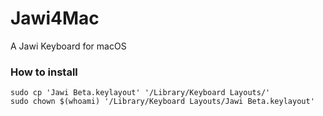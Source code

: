 # Jawi4Mac
A Jawi Keyboard for macOS

### How to install
```
sudo cp 'Jawi Beta.keylayout' '/Library/Keyboard Layouts/'
sudo chown $(whoami) '/Library/Keyboard Layouts/Jawi Beta.keylayout'
```

